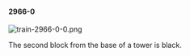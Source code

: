 #### 2966-0
![train-2966-0-0.png](https://github.com/lil-lab/nlvr/raw/master/nlvr/train/images/46/train-2966-0-0.png "train-2966-0-0.png")

The second block from the base of a tower is black.